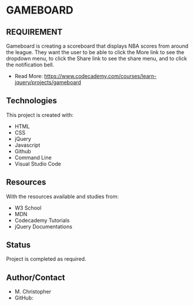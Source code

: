 # GAMEBOARD

## REQUIREMENT
Gameboard is creating a scoreboard that displays NBA scores from around the league. They want the user to be able to click the More link to see the dropdown menu, to click the Share link to see the share menu, and to click the notification bell.


* Read More: https://www.codecademy.com/courses/learn-jquery/projects/gameboard

## Technologies
This project is created with:
* HTML
* CSS
* jQuery
* Javascript
* Github
* Command Line
* Visual Studio Code

## Resources
With the resources available and studies from:
* W3 School
* MDN
* Codecademy Tutorials
* jQuery Documentations


## Status
Project is completed as required.

## Author/Contact
* M. Christopher
* GitHub: 

